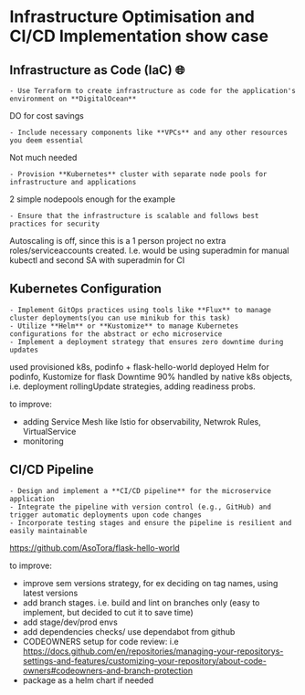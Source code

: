 # Infrastructure Optimisation and CI/CD Implementation show case

## Infrastructure as Code (IaC) 🌐

    - Use Terraform to create infrastructure as code for the application's environment on **DigitalOcean**

DO for cost savings

    - Include necessary components like **VPCs** and any other resources you deem essential

Not much needed

    - Provision **Kubernetes** cluster with separate node pools for infrastructure and applications

2 simple nodepools enough for the example

    - Ensure that the infrastructure is scalable and follows best practices for security

Autoscaling is off, since this is a 1 person project no extra roles/serviceaccounts created. I.e. would be using superadmin for manual kubectl and second SA with superadmin for CI

## Kubernetes Configuration

    - Implement GitOps practices using tools like **Flux** to manage cluster deployments(you can use minikub for this task)
    - Utilize **Helm** or **Kustomize** to manage Kubernetes configurations for the abstract or echo microservice
    - Implement a deployment strategy that ensures zero downtime during updates

used provisioned k8s, podinfo + flask-hello-world deployed
Helm for podinfo, Kustomize for flask
Downtime 90% handled by native k8s objects, i.e. deployment rollingUpdate strategies, adding readiness probs.

to improve:
- adding Service Mesh like Istio for observability, Netwrok Rules, VirtualService
- monitoring

## CI/CD Pipeline

    - Design and implement a **CI/CD pipeline** for the microservice application
    - Integrate the pipeline with version control (e.g., GitHub) and trigger automatic deployments upon code changes
    - Incorporate testing stages and ensure the pipeline is resilient and easily maintainable

https://github.com/AsoTora/flask-hello-world

to improve:

- improve sem versions strategy, for ex deciding on tag names, using latest versions
- add branch stages. i.e. build and lint on branches only (easy to implement, but decided to cut it to save time)
- add stage/dev/prod envs
- add dependencies checks/ use dependabot from github
- CODEOWNERS setup for code review: i.e https://docs.github.com/en/repositories/managing-your-repositorys-settings-and-features/customizing-your-repository/about-code-owners#codeowners-and-branch-protection
- package as a helm chart if needed
